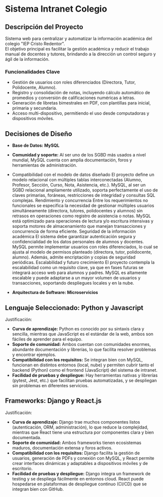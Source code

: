 # Sistema Intranet Colegio

## Descripción del Proyecto
Sistema web para centralizar y automatizar la información académica del colegio "IEP Cristo Redentor".  
El objetivo principal es facilitar la gestión académica y reducir el trabajo manual de docentes y tutores, brindando a la dirección un control seguro y ágil de la información.

### Funcionalidades Clave
- Gestión de usuarios con roles diferenciados (Directora, Tutor, Polidocente, Alumno).
- Registro y consolidación de notas, incluyendo cálculo automático de promedios y conversión de calificaciones numéricas a letras.
- Generación de libretas bimestrales en PDF, con plantillas para inicial, primaria y secundaria.
- Acceso multi-dispositivo, permitiendo el uso desde computadoras y dispositivos móviles.

## Decisiones de Diseño
- **Base de Datos: MySQL**
 - **Comunidad y soporte:** Al ser uno de los SGBD más usados a nivel mundial, MySQL cuenta con amplia documentación, foros y herramientas de administración.
 - Compatibilidad con el modelo de datos diseñado
El proyecto define un modelo relacional con múltiples tablas interconectadas (Alumno, Profesor, Sección, Curso, Nota, Asistencia, etc.). MySQL, al ser un SGBD relacional ampliamente utilizado, soporta perfectamente el uso de claves primarias, foráneas, restricciones de integridad y consultas SQL complejas.
Rendimiento y concurrencia
Entre los requerimientos no funcionales se especifica la necesidad de gestionar múltiples usuarios simultáneamente (directora, tutores, polidocentes y alumnos) sin retrasos en operaciones como registro de asistencia o notas. MySQL está optimizado para operaciones de lectura y/o escritura intensivas y soporta motores de almacenamiento que manejan transacciones y concurrencia de forma eficiente.
Seguridad de la información académica
El sistema debe garantizar autenticación segura y confidencialidad de los datos personales de alumnos y docentes. MySQL permite implementar usuarios con roles diferenciados, lo cual se ajusta al modelo de permisos planteado (directora, tutor, polidocente, alumno). Además, admite encriptación y copias de seguridad periódicas.
Escalabilidad y futuro crecimiento
El proyecto contempla la escalabilidad como un requisito clave, ya que en fases futuras se integrará acceso web para alumnos y padres. MySQL es altamente escalable y puede adaptarse a un mayor volumen de usuarios y transacciones, soportando despliegues locales y en la nube.

- **Arquitectura de Software: Microservicios**

## Lenguaje Seleccionado: Python y Javascript
Justificación:
- **Curva de aprendizaje:** Python es conocido por su sintaxis clara y sencilla, mientras que JavaScript es el estándar de la web, ambos son fáciles de aprender para el equipo.
- **Soporte de comunidad:** Ambos cuentan con comunidades enormes, abundante documentación y librerías, lo que facilita resolver problemas y encontrar ejemplos.
- **Compatibilidad con los requisitos:** Se integran bien con MySQL, funcionan en distintos entornos (local, nube) y permiten cubrir tanto el backend (Python) como el frontend (JavaScript) del sistema de intranet.
- **Facilidad de pruebas y despliegue:** Hay herramientas nativas y librerías (pytest, Jest, etc.) que facilitan pruebas automatizadas, y se despliegan sin problemas en diferentes servicios.

## Frameworks: Django y React.js
Justificación:
- **Curva de aprendizaje:** Django trae muchos componentes listos (autenticación, ORM, administración), lo que reduce la complejidad, mientras que React tiene una estructura por componentes clara y bien documentada.
- **Soporte de comunidad:** Ambos frameworks tienen ecosistemas maduros, documentación extensa y foros activos.
- **Compatibilidad con los requisitos:** Django facilita la gestión de usuarios, generación de PDFs y conexión con MySQL, y React permite crear interfaces dinámicas y adaptables a dispositivos móviles y de escritorio.
- **Facilidad de pruebas y despliegue:** Django integra un framework de testing y se despliega fácilmente en entornos cloud. React puede hospedarse en plataformas de despliegue continuo (CI/CD) que se integran bien con GitHub.
